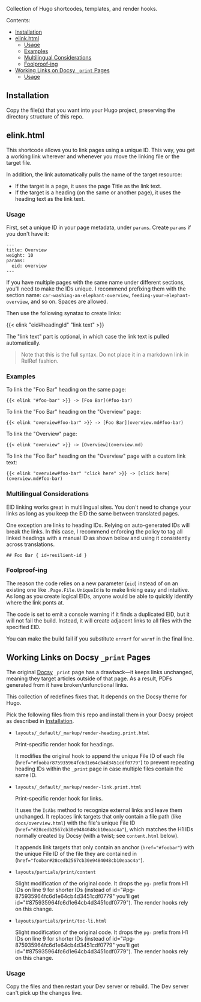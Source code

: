 Collection of Hugo shortcodes, templates, and render hooks.

Contents:

* [Installation](#installation)
* [elink.html](#elinkhtml)
  * [Usage](#usage)
  * [Examples](#examples)
  * [Multilingual Considerations](#multilingual-considerations)
  * [Foolproof-ing](#foolproof-ing)
* [Working Links on Docsy `_print` Pages](#working-links-on-docsy-_print-pages)
  * [Usage](#usage-1)

## Installation

Copy the file(s) that you want into your Hugo project, preserving the directory structure of this repo.

## elink.html

This shortcode allows you to link pages using a unique ID. This way, you get a working link wherever and whenever you move the linking file or the target file.

In addition, the link automatically pulls the name of the target resource:

* If the target is a page, it uses the page Title as the link text.
* If the target is a heading (on the same or another page), it uses the heading text as the link text.

### Usage

First, set a unique ID in your page metadata, under `params`. Create `params` if you don't have it:

```
---
title: Overview
weight: 10
params:
  eid: overview
---
```

If you have multiple pages with the same name under different sections, you'll need to make the IDs unique. I recommend prefixing them with the section name: `car-washing-an-elephant-overview`, `feeding-your-elephant-overview`, and so on. Spaces are allowed.

Then use the following synatax to create links:

{{< elink "eid#headingId" "link text" >}}

The "link text" part is optional, in which case the link text is pulled automatically.

> Note that this is the full syntax. Do not place it in a markdown link in RelRef fashion.

### Examples

To link the "Foo Bar" heading on the same page:

```
{{< elink "#foo-bar" >}} -> [Foo Bar](#foo-bar)
```

To link the "Foo Bar" heading on the "Overview" page:

```
{{< elink "overview#foo-bar" >}} -> [Foo Bar](overview.md#foo-bar)
```

To link the "Overview" page:

```
{{< elink "overview" >}} -> [Overview](overview.md)
```

To link the "Foo Bar" heading on the "Overview" page with a custom link text:

```
{{< elink "overview#foo-bar" "click here" >}} -> [click here](overview.md#foo-bar)
```

### Multilingual Considerations

EID linking works great in multilingual sites. You don't need to change your links as long as you keep the EID the same between translated pages.

One exception are links to heading IDs. Relying on auto-generated IDs will break the links. In this case, I recommend enforcing the policy to tag all linked headings with a manual ID as shown below and using it consistently across translations.

```
## Foo Bar { id=resilient-id }
```

### Foolproof-ing

The reason the code relies on a new parameter (`eid`) instead of on an existing one like `.Page.File.UniqueId` is to make linking easy and intuitive. As long as you create logical EIDs, anyone would be able to quickly identify where the link ponts at.

The code is set to emit a console warning if it finds a duplicated EID, but it will not fail the build. Instead, it will create adjacent links to all files with the specified EID.

You can make the build fail if you substitute `errorf` for `warnf` in the final line.

## Working Links on Docsy `_print` Pages

The original [Docsy](https://github.com/google/docsy) `_print` page has a drawback—it keeps links unchanged, meaning they target articles outside of that page. As a result, PDFs generated from it have broken/unfunctional links.

This collection of redefines fixes that. It depends on the Docsy theme for Hugo.

Pick the following files from this repo and install them in your Docsy project as described in [Installation](#installation).

* `layouts/_default/_markup/render-heading.print.html`
  
  Print-specific render hook for headings.
  
  It modifies the original hook to append the unique File ID of each file (`href="#foobar875935964fc6d1e64cb4d3451cdf0779"`) to prevent repeating heading IDs within the `_print` page in case multiple files contain the same ID.
  
* `layouts/_default/_markup/render-link.print.html`
  
  Print-specific render hook for links.

  It uses the `IsAbs` method to recognize external links and leave them unchanged. It replaces link targets that only contain a file path (like `docs/overview.html`) with the file's unique File ID (`href="#28cedb2567cb30e9484048cb10eaac4a"`), which matches the H1 IDs normally created by Docsy (with a twist; see `content.html` below).
  
  It appends link targets that only contain an anchor (`href="#foobar"`) with the unique File ID of the file they are contained in (`href="foobar#28cedb2567cb30e9484048cb10eaac4a"`).

* `layouts/partials/print/content`
  
  Slight modification of the original code. It drops the `pg-` prefix from H1 IDs on line 9 for shorter IDs (instead of id="#pg-875935964fc6d1e64cb4d3451cdf0779" you'll get id="#875935964fc6d1e64cb4d3451cdf0779"). The render hooks rely on this change.

* `layouts/partials/print/toc-li.html`

  Slight modification of the original code. It drops the `pg-` prefix from H1 IDs on line 9 for shorter IDs (instead of id="#pg-875935964fc6d1e64cb4d3451cdf0779" you'll get id="#875935964fc6d1e64cb4d3451cdf0779"). The render hooks rely on this change.

### Usage

Copy the files and then restart your Dev server or rebuild. The Dev server can't pick up the changes live.
